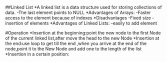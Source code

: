 ##Linked List
  *A linked list is a data structure used for storing collections of data.
    -The last element points to NULL
  *Advantages of Arrays:
    -Faster access to the element because of indexes
  *Disadvantages
    -Fixed size
    -insertion of elements
  *Advantages of Linked Lists:
    -easily to add element
    
 #Operation
  *Insertion at the beginning:point the new node to the first Node of the current linked list,after move the head to the new Node
  *Insertion at the end:use loop to get till the end ,when you arrive at the end of the node,point it to the New Node and add one to the length of the list
  *Insertion in a certain position: